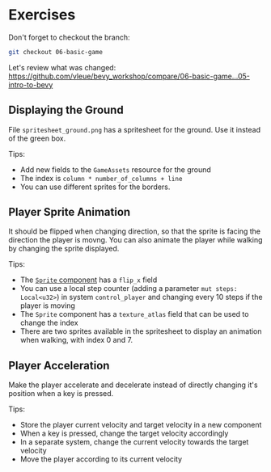 # Exercises

Don't forget to checkout the branch:

```sh
git checkout 06-basic-game
```

Let's review what was changed: <https://github.com/vleue/bevy_workshop/compare/06-basic-game...05-intro-to-bevy>

## Displaying the Ground

File `spritesheet_ground.png` has a spritesheet for the ground. Use it instead of the green box.

Tips:
* Add new fields to the `GameAssets` resource for the ground
* The index is `column * number_of_columns + line`
* You can use different sprites for the borders.

## Player Sprite Animation

It should be flipped when changing direction, so that the sprite is facing the direction the player is movng. You can also animate the player while walking by changing the sprite displayed.

Tips:
* The [`Sprite` component](https://docs.rs/bevy/0.15.0-rc.3/bevy/prelude/struct.Sprite.html) has a `flip_x` field
* You can use a local step counter (adding a parameter `mut steps: Local<u32>`) in system `control_player` and changing every 10 steps if the player is moving
* The `Sprite` component has a `texture_atlas` field that can be used to change the index
* There are two sprites available in the spritesheet to display an animation when walking, with index 0 and 7.

## Player Acceleration

Make the player accelerate and decelerate instead of directly changing it's position when a key is pressed.

Tips:
* Store the player current velocity and target velocity in a new component
* When a key is pressed, change the target velocity accordingly
* In a separate system, change the current velocity towards the target velocity
* Move the player according to its current velocity
